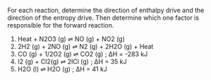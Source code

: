 For each reaction, determine the direction of enthalpy drive and the direction of the entropy drive. Then determine which one factor is responsible for the forward reaction.

1. Heat + N2O3 (g) ⇌ NO (g) + NO2 (g)
2. 2H2 (g) + 2NO (g) ⇌ N2 (g) + 2H2O (g) + Heat
3. CO (g) + 1/2O2 (g) ⇌ CO2 (g) ; ΔH = -283 kJ
4. I2 (g) + Cl2(g) ⇌ 2ICl (g) ; ΔH = 35 kJ
5. H2O (l) ⇌ H2O (g) ; ΔH = 41 kJ
